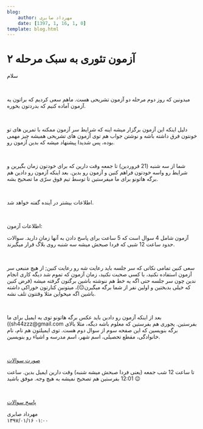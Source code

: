 ```yaml
---
blog:
    author: مهرداد صابری
    date: [1397, 1, 16, 1, 0]
template: blog.html
---
```

# آزمون تئوری به سبک مرحله ۲

<div class="cnt">
<p>سلام</p>
<p><br/></p>
<p>میدونین که روز دوم مرحله دو آزمون تشریحی هست. ماهم سعی کردیم که براتون یه آزمون آماده کنیم که بدردتون بخوره.</p>
<p><br/></p>
<p>دلیل اینکه این آزمون برگزار میشه اینه که شرایط سر آزمون ممکنه با تمرین های تو خونتون فرق داشته باشه و نوشتن جواب هم توی آزمون های تشریحی همیشه چیز مهمی بوده، پس شدیدا پیشنهاد میشه که بدین آزمون رو.</p>
<p><br/></p>
<p>شما از سه شنبه (21 فروردین) تا جمعه وقت دارین که برای خودتون زمان بگیرین و شرایط رو واسه خودتون فراهم کنین و آزمون رو بدین. بعد اینکه آزمون رو دادین هم برگه هاتونو برای ما میفرستین تا توسط تیم فوق سرّی ما تصحیح بشه.</p>
<p><br/></p>
<p>اطلاعات بیشتر در آینده گفته خواهد شد.</p>
<p><br/></p>
<p>اطلاعات آزمون:</p>
<p>آزمون شامل 4 سوال است که 5 ساعت برای پاسخ دادن به آنها زمان دارید. سوالات حدود ساعت 12 شبی که فردا صبحش میشه سه شنبه روی بلاگ قرار میگیرند.</p>
<p><br/></p>
<p>سعی کنین تمامی نکاتی که سر جلسه باید رعایت شه رو رعایت کنین; از هیچ منبعی سر آزمون استفاده نکنید، با کسی صحبت نکنید، زمان آزمون که تموم شد دیگه کاری انجام ندین چون سر جلسه حتی اگه یه خط هم ننوشته باشین برگتون گرفته میشه (فرض کنین که خیلی بدبختین و اولین نفر از شما برگه میگیرن😐)، میتونین کنارتون خوراکی داشته باشین اگه میخواین مثلا وقتتون تلف نشه.</p>
<p><br/></p>
<p>بعد از اینکه آزمون رو دادین باید عکس برگه هاتونو توی یه ایمیل برای ما ((sh44zzz@gmail.com بفرستین. یجوری هم بفرستین که معلوم باشه دیگه، مثلا بالای برگه بنویسین که این صفحه سوم از سوال دوم هست. توی ایمیلتون هم نام، نام خانوادگی، مقطع تحصیلی، اسم شهر، اسم مدرسه و اشیاء رو بنویسین.</p>
<p><br/></p>
<p><a href="http://bayanbox.ir/info/1563627928494930329/Theory97">صورت سوالات</a></p>
<p>تا ساعت 12 شب جمعه (یعنی فردا صبحش میشه شنبه) وقت دارین ایمیل بدین. ساعت 12:01 بفرستین هم تصحیح نمیشه به هیچ وجه. موفق باشید 😉</p>
<p><br/></p>
<p><a href="http://bayanbox.ir/info/3303543202577302889/Theory97-sol">پاسخ سوالات</a><br/></p>
</div>

<div class="blog-info">
    <div class="blog-author">مهرداد صابری</div>
    <div class="blog-date">۱۳۹۷/۰۱/۱۶ ۰۱:۰۰</div>
</div>

